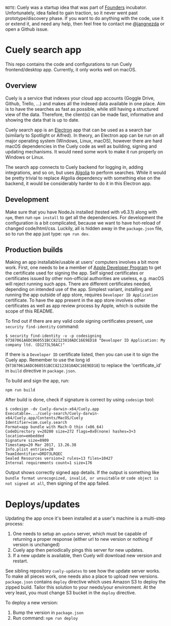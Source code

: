 `NOTE`: Cuely was a startup idea that was part of [Founders](https://founders.as) incubator. Unfortunately, idea failed to gain traction, so it never went
past prototype/discovery phase. If you want to do anything with the code, use it or extend it, and need any help, then feel free to contact me [@jangnezda](https://twitter.com/@jangnezda) or open a Github issue.

# Cuely search app
This repo contains the code and configurations to run Cuely frontend/desktop app. Currently, it only works well on macOS.

## Overview
Cuely is a service that indexes your cloud app accounts (Goggle Drive, Github, Trello, ...) and makes all the indexed data available in one place.
Aim is to have the searches as fast as possible, while still having a structured view of the data. Therefore, the client(s) can be made fast,
informative and showing the data that is up to date.

Cuely search app is an [Electron](https://electron.atom.io/) app that can be used as a search bar (similarly to Spotlight or Alfred). In theory, an Electron app
can be run on all major operating system (Windows, Linux, macOS), however there are hard macOS dependencies in the Cuely code as well as building, signing and updating mechanisms.
It would need some work to make it run properly on Windows or Linux.

The search app connects to Cuely backend for logging in, adding integrations, and so on, but uses [Algolia](https://www.algolia.com) to perform searches. While it would be pretty trivial to replace Algolia
dependency with something else on the backend, it would be considerably harder to do it in this Electron app.

## Development
Make sure that you have NodeJs installed (tested with v6.3.1) along with `npm`, then run `npm install` to get all the dependencies. For development the configuration is a bit complicated, because we want
to have hot-reload of changed code/html/css. Luckily, all is hidden away in the `package.json` file, so to run the app just type: `npm run dev`.

## Production builds
Making an app installable/usable at users' computers involves a bit more work. First, one needs to be a member of [Apple Developer Program](https://developer.apple.com/programs/)
to get the certificate used for signing the app. Self signed certificates or certificates issued by other non-official authorities are useless, e.g. macOS will reject running such apps.
There are different certificates needed, depending on intended use of the app. Simplest variant, installing and running the app outside of app store, requires `Developer ID Application`
certificate. To have the app present in the app store involves other certificates as well as app review process by Apple, which is outside the scope of this README.

To find out if there are any valid code signing certificates present, use `security find-identity` command:
```
$ security find-identity -v -p codesigning
97387061A6DC060551BCC82123810ADC16E9ED18 "Developer ID Application: My company ltd. (D1273L56AC)"
```
If there is a `Developer ID` certificate listed, then you can use it to sign the Cuely app. Remember to use the long id (`97387061A6DC060551BCC82123810ADC16E9ED18`) to replace the 'certificate_id' in `build` directive in `package.json`.

To build and sign the app, run:
```
npm run build
```
After build is done, check if signature is correct by using `codesign` tool:
```
$ codesign -dv Cuely-darwin-x64/Cuely.app
Executable=.../cuely-search/Cuely-darwin-x64/Cuely.app/Contents/MacOS/Cuely
Identifier=com.cuely.search
Format=app bundle with Mach-O thin (x86_64)
CodeDirectory v=20200 size=272 flags=0x0(none) hashes=3+3 location=embedded
Signature size=8909
Timestamp=20 Mar 2017, 13.26.38
Info.plist entries=20
TeamIdentifier=DRD73LRQEC
Sealed Resources version=2 rules=13 files=10427
Internal requirements count=1 size=176
```
Output shows correctly signed app details. If the output is something like `bundle format unrecognized, invalid, or unsuitable` or `code object is not signed at all`, then signing of the app failed.

# Deploys/updates
Updating the app once it's been installed at a user's machine is a multi-step process:
1. One needs to setup an `update` server, which must be capable of returning a proper response (either url to new version or nothing if version is unchanged)
2. Cuely app then periodically pings this server for new updates.
3. If a new update is available, then Cuely will download new version and restart.

See sibling repository `cuely-updates` to see how the update server works. To make all pieces work, one needs also a place to upload new versions. `package.json` contains `deploy` directive
which uses Amazon S3 to deploy the zipped build. Tailor this solution to your needs/your environment. At the very least, you must change S3 bucket in the `deploy` directive.

To deploy a new version:
1. Bump the version in `package.json`
2. Run command: `npm run deploy`
